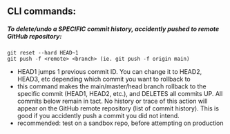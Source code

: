 ## CLI commands:

##### To delete/undo a SPECIFIC commit history, accidently pushed to remote GitHub repository:
    git reset --hard HEAD~1 
    git push -f <remote> <branch> (ie. git push -f origin main)
    
-   HEAD1 jumps 1 previous commit ID. You can change it to HEAD2, HEAD3, etc depending which commit you want to rollback to
-   this command makes the main/master/head branch rollback to the specific commit (HEAD1, HEAD2, etc.), and DELETES all commits UP. All commits below remain in tact. No history or trace of this action will appear on the GitHub remote repository (list of commit history). This is good if you accidently push a commit you did not intend.
-   recommended: test on a sandbox repo, before attempting on production

